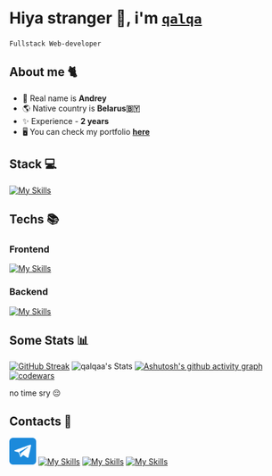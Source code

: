 # Hiya stranger 👋, i'm [`qalqa`](https://portfolio-site-qalqas-projects.vercel.app/)

`Fullstack Web-developer`

## About me 🐈

- 👀 Real name is **Andrey**
- 🌎 Native country is **Belarus🇧🇾**
- ✨ Experience - **2 years**
- 🖥️ You can check my portfolio [**here**](https://portfolio-site-qalqas-projects.vercel.app/)

## Stack 💻

[![My Skills](https://skillicons.dev/icons?i=ts,react,redux,next,prisma,tailwind,vite,vitest,django,postgresql,redis,mongodb,kafka,docker)](https://skillicons.dev)

## Techs 📚

### Frontend

[![My Skills](https://skillicons.dev/icons?i=html,css,sass,js,ts,react,redux,next,prisma,vue,pinia,angular,astro,tailwind,pnpm,yarn,vite,webpack,vitest,jest)](https://skillicons.dev)

### Backend

[![My Skills](https://skillicons.dev/icons?i=py,django,fastapi,php,laravel,postgresql,redis,mongodb,kafka,nginx,appwrite,graphql,docker,kubernetes)](https://skillicons.dev)

## Some Stats 📊

[![GitHub Streak](https://github-readme-streak-stats.entelecheia.me?user=qalqaa&theme=catppuccin-mocha&hide_border=true&date_format=j%20M%5B%20Y%5D&card_width=405&hide_total_contributions=true)](https://git.io/streak-stats)
![qalqaa's Stats](https://github-readme-stats.vercel.app/api?username=qalqaa&theme=catppuccin_mocha&show_icons=true&hide_border=true&count_private=true&card_width=400)
[![Ashutosh's github activity graph](https://github-readme-activity-graph.vercel.app/graph?username=qalqaa&bg_color=1e1e2e&color=cba6f7&line=94e2d5&point=cba6f7&radius=5&area=true&hide_border=true&grid=false&days=20)](https://github.com/ashutosh00710/github-readme-activity-graph)
[![codewars](https://www.codewars.com/users/qalqa/badges/large)](https://www.codewars.com/users/qalqa)

no time sry 😔

## Contacts 🪪

<a href='https://t.me/qalqaa'><img src='assets/telegram.png' width='48px' alt='telegram-link'></img></a>
[![My Skills](https://skillicons.dev/icons?i=gmail)](mailto:andreybas04@gmail.com)
[![My Skills](https://skillicons.dev/icons?i=stackoverflow)](https://www.stackoverflow.com/users/28464959/qalqa)
[![My Skills](https://skillicons.dev/icons?i=discord)](https://discord.com/users/qalqa)

